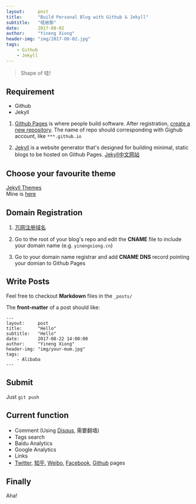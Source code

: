 ```yaml
---
layout:     post
title:      "Build Personal Blog with Github & Jekyll"
subtitle:   "唔册那"
date:       2017-08-02
author:     "Yineng Xiong"
header-img: "img/2017-08-02.jpg"
tags:
    - Github
    - Jekyll
---
```


> Shape of 哇!



## Requirement

* Github
* Jekyll

1. [Github Pages](https://github.com/) is where people build software. After registration,  [create a new repository](https://github.com/new). The name of repo should corresponding with Gighub account, like `***.github.io`

2. [Jekyll](http://jekyllrb.com/) is a website generator that's designed for building minimal, static blogs to be hosted on Github Pages. [Jekyll中文网站](http://jekyll.com.cn/)

## Choose your favourite theme

[Jekyll Themes](http://jekyllthemes.org/)<br>
Mine is [here](https://github.com/huxpro/huxpro.github.io/)

## Domain Registration

1. [万网注册域名](https://wanwang.aliyun.com/)

2. Go to the root of your blog's repo and edit the **CNAME** file to include your domain name (e.g. `yinengxiong.cn`)

3. Go to your domain name registrar and add **CNAME DNS** record pointing your domian to Github Pages

## Write Posts

Feel free to checkout **Markdown** files in the `_posts/`

The **front-matter** of a post should like:

```Shell
---
layout:     post
title:      "Hello"
subtitle:   "Hello"
date:       2017-08-22 14:00:00
author:     "Yineng Xiong"
header-img: "img/your-mum.jpg"
tags:
    - Alibaba
---
```

## Submit

Just `git push`

## Current function

* Comment (Using [Disqus](http://www.disqus.com/), 需要翻墙)
* Tags search
* Baidu Analytics
* Google Analytics
* Links
* [Twitter](https://twitter.com/YinengXiong), [知乎](https://www.zhihu.com/people/YinengXiong), [Weibo](http://weibo.com/yinengxiong), [Facebook](https://www.facebook.com/yinengxiong), [Github](https://github.com/YinengXiong) pages

## Finally
Aha!
